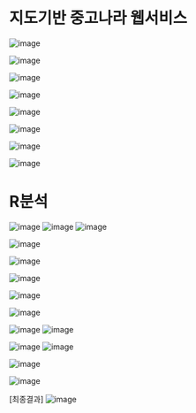 지도기반 중고나라 웹서비스
======================

![image](https://user-images.githubusercontent.com/34965935/43257650-50eb59c0-910b-11e8-89ed-ba5b14973574.png)




![image](https://user-images.githubusercontent.com/34965935/43257665-5c2f9eae-910b-11e8-969c-09cedb482880.png)


![image](https://user-images.githubusercontent.com/34965935/43257684-691eb2c6-910b-11e8-8aed-fed3e07ae490.png)

![image](https://user-images.githubusercontent.com/34965935/43257709-792ccaa4-910b-11e8-8d8a-650545ae3e72.png)


![image](https://user-images.githubusercontent.com/34965935/43257701-73bf7b70-910b-11e8-8250-c7b46c828053.png)



![image](https://user-images.githubusercontent.com/34965935/43257743-8b4e5e5a-910b-11e8-9414-c5a6af612ca1.png)



![image](https://user-images.githubusercontent.com/34965935/43257752-91207552-910b-11e8-8e6e-e4605bc356d5.png)



![image](https://user-images.githubusercontent.com/34965935/43257766-9caeeb74-910b-11e8-9bdd-c522b35928b8.png)


R분석 
=============

![image](https://user-images.githubusercontent.com/34965935/43257838-d420a624-910b-11e8-9908-5f2bc19df2e8.png)
![image](https://user-images.githubusercontent.com/34965935/43257856-dd3e3f6e-910b-11e8-86c2-11cf312e8dbf.png)
![image](https://user-images.githubusercontent.com/34965935/43257869-e2a364ca-910b-11e8-9b95-1cfe67bc3850.png)

![image](https://user-images.githubusercontent.com/34965935/43257877-ed826ef4-910b-11e8-9546-505fb1f023ac.png)

![image](https://user-images.githubusercontent.com/34965935/43257873-eb5c7f52-910b-11e8-99ae-21f463ba2000.png)


![image](https://user-images.githubusercontent.com/34965935/43257999-45966244-910c-11e8-8e0e-1de15b5502ef.png)

![image](https://user-images.githubusercontent.com/34965935/43258009-511e7a5c-910c-11e8-8e86-b833ec1a249e.png)

![image](https://user-images.githubusercontent.com/34965935/43258024-5a67b45c-910c-11e8-831a-daf0817e84aa.png)

![image](https://user-images.githubusercontent.com/34965935/43258012-53468374-910c-11e8-8533-eec8f12d18d9.png)
![image](https://user-images.githubusercontent.com/34965935/43258017-5552731c-910c-11e8-95e2-7efe09d1e8c1.png)

![image](https://user-images.githubusercontent.com/34965935/43258031-60804d54-910c-11e8-863a-60a121f45a3c.png)
![image](https://user-images.githubusercontent.com/34965935/43258044-68577908-910c-11e8-96ef-bd62ccbb66e7.png)

![image](https://user-images.githubusercontent.com/34965935/43258037-64c7093e-910c-11e8-8cf2-7bdc47608fdc.png)

![image](https://user-images.githubusercontent.com/34965935/43258050-6b2384d8-910c-11e8-9308-95c2a32d2b8e.png)



[최종결과]
![image](https://user-images.githubusercontent.com/34965935/43257806-b751d64e-910b-11e8-9b9d-a11549da7644.png)

